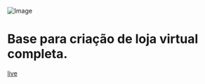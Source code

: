 ![Image](https://danilometzker.github.io/ecommercebase/src/content/img/logo.svg)
# Base para criação de loja virtual completa.

[live](https://danilometzker.github.io/ecommercebase/src/index.php)
